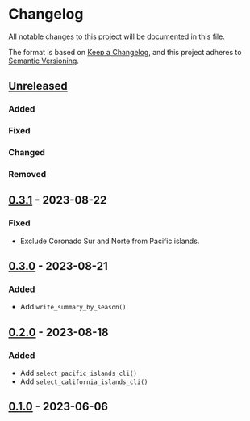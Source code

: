 # Changelog

All notable changes to this project will be documented in this file.

The format is based on [Keep a Changelog](https://keepachangelog.com/en/1.0.0/),
and this project adheres to [Semantic Versioning](https://semver.org/spec/v2.0.0.html).

## [Unreleased]

### Added

### Fixed

### Changed

### Removed

## [0.3.1] - 2023-08-22

### Fixed
- Exclude Coronado Sur and Norte from Pacific islands.

## [0.3.0] - 2023-08-21

### Added

- Add `write_summary_by_season()`

## [0.2.0] - 2023-08-18

### Added

- Add `select_pacific_islands_cli()`
- Add `select_california_islands_cli()`

## [0.1.0] - 2023-06-06


[unreleased]: https://github.com/IslasGECI/clean_dcco_data/compare/v0.3.1...HEAD
[0.3.1]: https://github.com/IslasGECI/clean_dcco_data/compare/v0.3.0...v0.3.1
[0.3.0]: https://github.com/IslasGECI/clean_dcco_data/compare/v0.2.0...v0.3.0
[0.2.0]: https://github.com/IslasGECI/clean_dcco_data/compare/v0.1.0...v0.2.0
[0.1.0]: https://github.com/IslasGECI/clean_dcco_data/compare/v0.0.0...v0.1.0
